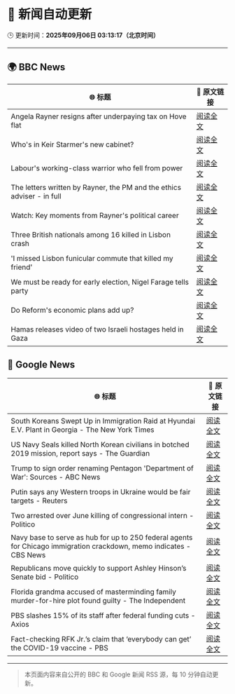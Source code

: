 # 🧠 新闻自动更新

🕒 更新时间：**2025年09月06日 03:13:17（北京时间）**

---

## 🌍 BBC News

| 🌐 标题 | 🔗 原文链接 |
|--------|-------------|
| Angela Rayner resigns after underpaying tax on Hove flat | [阅读全文](https://www.bbc.com/news/articles/c80gr5emk43o?at_medium=RSS&at_campaign=rss) |
| Who's in Keir Starmer's new cabinet? | [阅读全文](https://www.bbc.com/news/articles/c0veg88g7jyo?at_medium=RSS&at_campaign=rss) |
| Labour's working-class warrior who fell from power | [阅读全文](https://www.bbc.com/news/articles/cqlz3p0ryylo?at_medium=RSS&at_campaign=rss) |
| The letters written by Rayner, the PM and the ethics adviser - in full | [阅读全文](https://www.bbc.com/news/articles/ckgyn051990o?at_medium=RSS&at_campaign=rss) |
| Watch: Key moments from Rayner's political career | [阅读全文](https://www.bbc.com/news/videos/cq5jezg8v3jo?at_medium=RSS&at_campaign=rss) |
| Three British nationals among 16 killed in Lisbon crash | [阅读全文](https://www.bbc.com/news/articles/c62lmed42p1o?at_medium=RSS&at_campaign=rss) |
| 'I missed Lisbon funicular commute that killed my friend' | [阅读全文](https://www.bbc.com/news/articles/c98eyp69018o?at_medium=RSS&at_campaign=rss) |
| We must be ready for early election, Nigel Farage tells party | [阅读全文](https://www.bbc.com/news/articles/c4g75we8jk9o?at_medium=RSS&at_campaign=rss) |
| Do Reform's economic plans add up? | [阅读全文](https://www.bbc.com/news/articles/clyx4v44438o?at_medium=RSS&at_campaign=rss) |
| Hamas releases video of two Israeli hostages held in Gaza | [阅读全文](https://www.bbc.com/news/articles/cy0vly9zyl2o?at_medium=RSS&at_campaign=rss) |

## 📰 Google News

| 🌐 标题 | 🔗 原文链接 |
|--------|-------------|
| South Koreans Swept Up in Immigration Raid at Hyundai E.V. Plant in Georgia - The New York Times | [阅读全文](https://news.google.com/rss/articles/CBMijAFBVV95cUxQb0xPQ2g1Y1c5ODRWOWNWR2NrVEVycUp3OEhMMzU5STBBRWpDOU4wSUVuS0pUWW85X2lhYlpxMjFmYWZ1TDJWWDRJUC1HNzN3VjZ0WW1pZDhXcWJZTGZhRTVhYTIzRVAxX0NKaHBGb1Q4NHN3WGhwd2JON0hmb29KMWJJMEhCLVAya1VzaA?oc=5) |
| US Navy Seals killed North Korean civilians in botched 2019 mission, report says - The Guardian | [阅读全文](https://news.google.com/rss/articles/CBMimgFBVV95cUxPUzZOZUtHZXN4MTFib3hzOVJUZDdCV1dQNkFHQ2x1X3I5NkFhbl9JcHNmT09nMkMtZ3d4WlVHMVVIN0xWU3ZDa0IxaFpBZnowUTVuR3Npc0ZtdFo1TGN1VWI3bFVjRVBKbGxkSjJDcEoxZ1pFSVU0NzdPY0FTZXN4a3ROYzh5TXVyVWxhcklIMlR0REtzQzA2ZWRB?oc=5) |
| Trump to sign order renaming Pentagon 'Department of War': Sources - ABC News | [阅读全文](https://news.google.com/rss/articles/CBMiogFBVV95cUxQempuLVExSEhpcmJlaXc3MFVpajFFYUhYNE4tczhWWXlpQkJtVnVIbE5PTUgwM2VXd2F0andjV1RiYzl4eWlsdnpCeHpsRUFkaElicWMyRE9DeFBXa01DeVgzSkNPdXNxMmxMQ3VOeXlpT0g1d2JRclpCd2JEMW95Nm1VdV9GSjBsbkFvR2YyaHZMTjJQSXg3NC0xMlRrUGtxdEHSAacBQVVfeXFMT3RDdGpzdnQ0MmxJX3pOeEo2MDNveW1lWHppVi00dzBJVHlpeHUxUjZ5bXFzaVEzOTVHWmtJc2RMOEFUVkpMeU1pSDlzS0J6TWRUMHcyWHBGejRKUXJwWmxxdy1QWUFiQkI4LW5UdUt5T204NTcxV3ZHTlJCSksxSUpUdFhtMDBxc3U0TDQxcTM5SzFpVjFvaUpNVld6b25BSV8yRmpOUjA?oc=5) |
| Putin says any Western troops in Ukraine would be fair targets - Reuters | [阅读全文](https://news.google.com/rss/articles/CBMivwFBVV95cUxOcFlTTE94NFNILTFDNzhKZmEwZ3VZdjB6ZU5XdHBCOXNYWTRvWG9vYnlUZHhMNU5xS0pQemVra0hTU2FsLWpaZlN6TUNTeC1UN004TzZWUmhDdWVvbzdNVHZpRnJyWndtQzZvZkpBRlFjb09faUdTZ01BLUNjM2ltWXNYQVRwRGlmdENQeXB0em9NYWJpVWpNNDhFaWRyZld5Rmp1bG1LclNfUm5oX1ZkanpxVUtRQlUzQ19WMS1RTQ?oc=5) |
| Two arrested over June killing of congressional intern - Politico | [阅读全文](https://news.google.com/rss/articles/CBMijwFBVV95cUxOckhjYllvaUpYeUJnZFVaeXF5eW9HTHBOVlpGaEZqTUZnaTZ1bEJMMU9taXc3UTh0U05XNUFuSXl0a1U1c29STHNVckxHbVVtMmlQOUx4YUJtLWdtUTZyd1RRSzJCRDY4a2pSY25TNkkxc1duSFdiQlFKVmdLcmstblBDUjBMN3UyZWdISFVPNA?oc=5) |
| Navy base to serve as hub for up to 250 federal agents for Chicago immigration crackdown, memo indicates - CBS News | [阅读全文](https://news.google.com/rss/articles/CBMikgFBVV95cUxQSUdzNUdxMGVRUXk3QzJVQlE0djFybnp2ZHBFTHVheERHdktKTjFrOERLTjJpN2dzLWFuZnpDSWlFaHMweGx6Q3VKMkE3aVZVMjBwdUR1UjJBUzNPVl8zdmgtZkY1NFpYUmRKeFVpUDZhaHZ0S1hleXNWTjVlWlA5UnFJZzdCb0Utb3B2ZXZYNTlRQdIBlwFBVV95cUxQNEl2SFhrREVFall1aW5TVldiNjhEd19nSFFLOTlwaHNja3JYN1BEcy1QeEVJd2Q3RWNoWTJROWhfVFp4NERkSWdZUklkMEdYdHRQQThHdllGUEhHZGhKV3pYcVJXeFBsM3JMUUxRNDdEems0RkpCN0N6Ylk3Tm1DYmc0dnB0NHMzMXJsZWhidWJkQ0xIOF9r?oc=5) |
| Republicans move quickly to support Ashley Hinson’s Senate bid - Politico | [阅读全文](https://news.google.com/rss/articles/CBMiggFBVV95cUxOQ2c4LW5Nei1iaHBJWGw1ZnNLTXMzell4VjAxWmNwTDY1ZTMyeVZjdllQdXN3NzBYbWkwNldzWGVUWDUtNjhYbXZVb0hJMF9DZzlROG8ydDJwaERRQm5tVTZyT3ZPRWZiSG1sVzBicG9LeHJhNXpqVDZPcms5N2JFMkRR?oc=5) |
| Florida grandma accused of masterminding family murder-for-hire plot found guilty - The Independent | [阅读全文](https://news.google.com/rss/articles/CBMisAFBVV95cUxPSWh6U2pvdWhzMDdpRmRReWF1RVBUM3l3bHg3dWRQcVpmN1IyeHozYnB6MndSYUpLQ0Y0VFUwRHVSenA4eEs5QXZVXzFYRVg4OFh4TEVVUmgyVElhT1RReE1vMWQ0UkZzRU9WUkEtSHpMUWpWSFBVN0hFOXJ0VkRZZGJhVG5kLXdkdS1iNXEyaGNiRDRudEVLSmhvQlQzV1hITjh2WndZNDVKQmxLTzRndg?oc=5) |
| PBS slashes 15% of its staff after federal funding cuts - Axios | [阅读全文](https://news.google.com/rss/articles/CBMigAFBVV95cUxNVlJlZVc3UUVXVGUxMzkwUzM3OVpIcjNDOGlCTGQ5WTZrUXV1bDBqVDlhT2dOX0pUUm80UVdZRGNjZS1DbU1BWlNHZ0t3MzF4bWhoQktIWGE2ejlWb0VjS3FNVldWVkNzelhkdG5wOVZLUUZXUTA1V01NMVRMYmpuUg?oc=5) |
| Fact-checking RFK Jr.’s claim that ‘everybody can get’ the COVID-19 vaccine - PBS | [阅读全文](https://news.google.com/rss/articles/CBMirAFBVV95cUxOYVRocUVDWU03YTA1RjdpbnlUZzVDdGNKcXFTdjVNMzJxcHQ1ZVNmX0VFdmdwTUttR3RKOTQtWTZHSkU1WTZSeFU0RENnMnNUU0dDYkRGQjV3MENjQzlnNXgxNWo0NzdQbjBxdi1DUW5JMFVuYTE1Q0FybzR6YmEzOVMyZ08xR0ZncVdRV0gwMUNIXzlIRnp2YnZWMWZGMVo5d1UyQTJ4NFdDOGZk0gGyAUFVX3lxTFBRVHJFU21zSmxtcVNCbllVeGZLX3F6THh0RXBBUzI1OV9qbkRxY093cXlURkNhU0VvMjNOb0VEQXQzb3FWUDUtUkI3R2lJUEFzdWFINWVFUzZtZ1lKTHIwTEpGODQtZXdybmpRTWlVbTNSWmFNdGpuZWxJdjFYbm5vb0pYcFdIWFc2a1I1MXFobWhZbTFqcG9vbUd5NFpManNCZ3hpZDQ5bEhqTHNNRWpvZkE?oc=5) |

---
> 本页面内容来自公开的 BBC 和 Google 新闻 RSS 源，每 10 分钟自动更新。